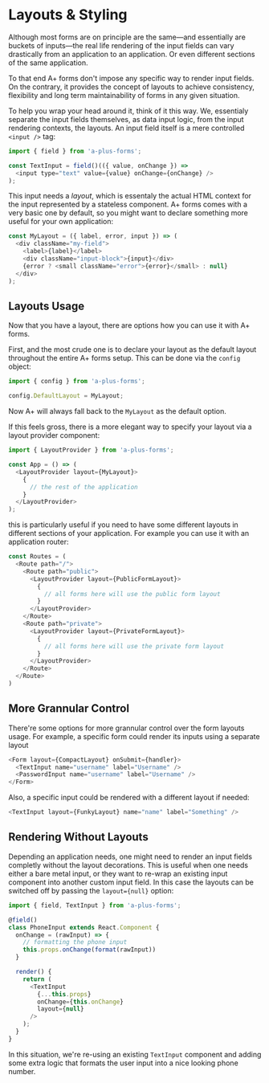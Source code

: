 # Layouts & Styling

Although most forms are on principle are the same—and essentially are buckets of
inputs—the real life rendering of the input fields can vary drastically from an
application to an application. Or even different sections of the same application.

To that end A+ forms don't impose any specific way to render input fields. On the
contrary, it provides the concept of layouts to achieve consistency, flexibility
and long term maintainability of forms in any given situation.

To help you wrap your head around it, think of it this way. We, essentialy separate
the input fields themselves, as data input logic, from the input rendering contexts,
the layouts. An input field itself is a mere controlled `<input />` tag:

```js
import { field } from 'a-plus-forms';

const TextInput = field()(({ value, onChange }) =>
  <input type="text" value={value} onChange={onChange} />
);
```

This input needs a _layout_, which is essentaly the actual HTML context for the input
represented by a stateless component. A+ forms comes with a very basic one by default,
so you might want to declare something more useful for your own application:

```js
const MyLayout = ({ label, error, input }) => (
  <div className="my-field">
    <label>{label}</label>
    <div className="input-block">{input}</div>
    {error ? <small className="error">{error}</small> : null}
  </div>
);
```

## Layouts Usage

Now that you have a layout, there are options how you can use it with A+ forms.

First, and the most crude one is to declare your layout as the default layout throughout
the entire A+ forms setup. This can be done via the `config` object:

```js
import { config } from 'a-plus-forms';

config.DefaultLayout = MyLayout;
```

Now A+ will always fall back to the `MyLayout` as the default option.

If this feels gross, there is a more elegant way to specify your layout via a layout
provider component:

```js
import { LayoutProvider } from 'a-plus-forms';

const App = () => (
  <LayoutProvider layout={MyLayout}>
    {
      // the rest of the application
    }
  </LayoutProvider>
);
```

this is particularly useful if you need to have some different layouts in different
sections of your application. For example you can use it with an application router:

```js
const Routes = (
  <Route path="/">
    <Route path="public">
      <LayoutProvider layout={PublicFormLayout}>
        {
          // all forms here will use the public form layout
        }
      </LayoutProvider>
    </Route>
    <Route path="private">
      <LayoutProvider layout={PrivateFormLayout}>
        {
          // all forms here will use the private form layout
        }
      </LayoutProvider>
    </Route>
  </Route>
)
```

## More Grannular Control

There're some options for more grannular control over the form layouts usage.
For example, a specific form could render its inputs using a separate layout

```js
<Form layout={CompactLayout} onSubmit={handler}>
  <TextInput name="username" label="Username" />
  <PasswordInput name="username" label="Username" />
</Form>
```

Also, a specific input could be rendered with a different layout if needed:

```js
<TextInput layout={FunkyLayout} name="name" label="Something" />
```

## Rendering Without Layouts

Depending an application needs, one might need to render an input fields
completly without the layout decorations. This is useful when one needs
either a bare metal input, or they want to re-wrap an existing input
component into another custom input field. In this case the layouts
can be switched off by passing the `layout={null}` option:

```js
import { field, TextInput } from 'a-plus-forms';

@field()
class PhoneInput extends React.Component {
  onChange = (rawInput) => {
    // formatting the phone input
    this.props.onChange(format(rawInput))
  }

  render() {
    return (
      <TextInput
        {...this.props}
        onChange={this.onChange}
        layout={null}
      />
    );
  }
}
```

In this situation, we're re-using an existing `TextInput` component and
adding some extra logic that formats the user input into a nice looking
phone number.